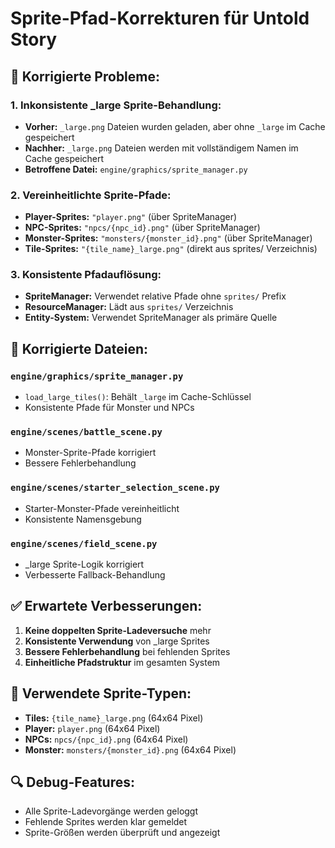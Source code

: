 # Sprite-Pfad-Korrekturen für Untold Story

## 🔧 **Korrigierte Probleme:**

### 1. **Inkonsistente _large Sprite-Behandlung:**
- **Vorher:** `_large.png` Dateien wurden geladen, aber ohne `_large` im Cache gespeichert
- **Nachher:** `_large.png` Dateien werden mit vollständigem Namen im Cache gespeichert
- **Betroffene Datei:** `engine/graphics/sprite_manager.py`

### 2. **Vereinheitlichte Sprite-Pfade:**
- **Player-Sprites:** `"player.png"` (über SpriteManager)
- **NPC-Sprites:** `"npcs/{npc_id}.png"` (über SpriteManager)
- **Monster-Sprites:** `"monsters/{monster_id}.png"` (über SpriteManager)
- **Tile-Sprites:** `"{tile_name}_large.png"` (direkt aus sprites/ Verzeichnis)

### 3. **Konsistente Pfadauflösung:**
- **SpriteManager:** Verwendet relative Pfade ohne `sprites/` Prefix
- **ResourceManager:** Lädt aus `sprites/` Verzeichnis
- **Entity-System:** Verwendet SpriteManager als primäre Quelle

## 📁 **Korrigierte Dateien:**

### `engine/graphics/sprite_manager.py`
- `load_large_tiles()`: Behält `_large` im Cache-Schlüssel
- Konsistente Pfade für Monster und NPCs

### `engine/scenes/battle_scene.py`
- Monster-Sprite-Pfade korrigiert
- Bessere Fehlerbehandlung

### `engine/scenes/starter_selection_scene.py`
- Starter-Monster-Pfade vereinheitlicht
- Konsistente Namensgebung

### `engine/scenes/field_scene.py`
- _large Sprite-Logik korrigiert
- Verbesserte Fallback-Behandlung

## ✅ **Erwartete Verbesserungen:**

1. **Keine doppelten Sprite-Ladeversuche** mehr
2. **Konsistente Verwendung** von _large Sprites
3. **Bessere Fehlerbehandlung** bei fehlenden Sprites
4. **Einheitliche Pfadstruktur** im gesamten System

## 🎯 **Verwendete Sprite-Typen:**

- **Tiles:** `{tile_name}_large.png` (64x64 Pixel)
- **Player:** `player.png` (64x64 Pixel)
- **NPCs:** `npcs/{npc_id}.png` (64x64 Pixel)
- **Monster:** `monsters/{monster_id}.png` (64x64 Pixel)

## 🔍 **Debug-Features:**

- Alle Sprite-Ladevorgänge werden geloggt
- Fehlende Sprites werden klar gemeldet
- Sprite-Größen werden überprüft und angezeigt
